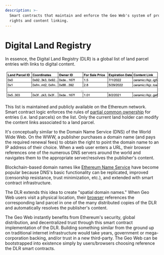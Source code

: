```yaml
---
description: >-
  Smart contracts that maintain and enforce the Geo Web's system of property
  rights and content linking.
---
```


# Digital Land Registry

In essence, the Digital Land Registry \(DLR\) is a global list of land parcel entries with links to digital content.

![A conceptual representation of the Digital Land Registry](../.gitbook/assets/dlr-concept.png)

This list is maintained and publicly available on the Ethereum network. Smart contract logic enforces the rules of [partial common ownership](partial-common-ownership.md) for entries \(i.e. land parcels\) on the list. Only the current land holder can modify the content links associated to a land parcel.

It's conceptually similar to the Domain Name Service \(DNS\) of the World Wide Web. On the WWW, a publisher purchases a domain name \(and pays the required renewal fees\) to obtain the right to point the domain name to an IP address of their choice. When a web user enters a URL, their browser references one of the numerous DNS servers around the world and navigates them to the appropriate server/resolves the publisher's content.

Blockchain-based domain names like [Ethereum Name Service](https://ens.domains/) have become popular because DNS's basic functionality can be replicated, improved \(censorship resistance, trust minimization, etc.\), and extended with smart contract infrastructure.

The DLR extends this idea to create "spatial domain names." When Geo Web users visit a physical location, their [browser](spatial-browsing.md) references the corresponding land parcel in one of the many distributed copies of the DLR and automatically resolves the publisher's content.

The Geo Web instantly benefits from Ethereum's security, global distribution, and decentralized trust through this smart contract implementation of the DLR. Building something similar from the ground up on traditional internet infrastructure would take years, government or mega-corporation backing, and/or trust in a new third-party. The Geo Web can be bootstrapped into existence simply by users/browsers choosing reference the DLR smart contracts.

